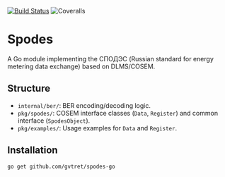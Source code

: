 [![Build Status](https://github.com/gvtret/spodes-go/actions/workflows/test.yml/badge.svg)](https://github.com/gvtret/spodes-go/actions)
![Coveralls](https://img.shields.io/coverallsCoverage/github/gvtret/spodes-go)
# Spodes

A Go module implementing the СПОДЭС (Russian standard for energy metering data exchange) based on DLMS/COSEM.

## Structure

- `internal/ber/`: BER encoding/decoding logic.
- `pkg/spodes/`: COSEM interface classes (`Data`, `Register`) and common interface (`SpodesObject`).
- `pkg/examples/`: Usage examples for `Data` and `Register`.

## Installation

```bash
go get github.com/gvtret/spodes-go